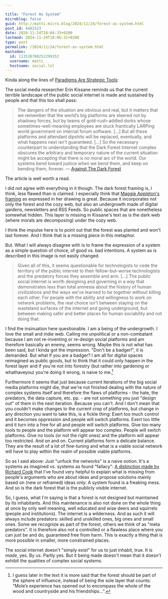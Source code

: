 ```yaml
---

title: "Forest As System"
microblog: false
guid: http://matti.micro.blog/2024/11/24/forest-as-system.html
post_id: 4482323
date: 2024-11-24T18:04:33+0200
lastmod: 2024-11-24T18:06:31+0200
type: post
permalink: /2024/11/24/forest-as-system.html
mastodon:
  id: 113538780252299152
  username: matti
  hostname: social.lol
---
```

Kinda along the lines of [Paradigms Are Strategic Tools](/2024/10/31/paradigms-are-strategic.html):

The social media researcher Erin Kissane reminds us that the current terrible landscape of the public social internet is made and sustained by people and that this too shall pass:

>The dangers of the situation are obvious and real, but it matters that we remember that the world’s big platforms are steered not by shadowy forces, but by teams of gold-rush-addled dorks whose sometimes-well-meaning employees are stuck frantically LARPing world government on internal forum software.
>[...]
>But all these platforms and attendant dipshits will be replaced, eventually, and what happens next isn't guaranteed.
>[...]
>So the necessary counterpart to understanding that the Dark Forest Internet complex obscures the arbitrary and temporary nature of the current situation might be accepting that there is no moral arc of the world. Our systems bend toward justice when we bend them, and keep on bending them, forever.
— [Against The Dark Forest](https://www.wrecka.ge/against-the-dark-forest)

The article is well worth a read.

I did not agree with everything in it though. The dark forest framing is, I think, less flawed than is claimed. I especially think that [Maggie Appleton's framing](https://maggieappleton.com/cozy-web) as expressed in her drawing is great. Because it incorporates not only the forest and the cozy web, but also an undergrowth made of digital gardens, newsletters and RSS Feeds. So public spaces that are nonetheless somewhat hidden. This layer is missing in Kissane's text as is the dark web (where morals are decomposing) under the cozy web.

I think the impulse here is to point out that the forest was planted and won't last forever. And I think that is a missing piece in this metaphor.

But. What I will always disagree with is to frame the expression of a system as a simple question of choice, of good vs. bad intentions. A system as is described in this image is not easily changed.

>Given all of this, it seems questionable for technologists to cede the territory of the public internet to their fellow-but-worse technologists and the predatory forces they assemble and arm.
>[…]
>The public social internet is worth designing and governing in a way that demonstrates less than total amnesia about the history of human civilizations and the ways we’ve learned to be together without killing each other. For people with the ability and willingness to work on network problems, the real choice isn't between staying on the wasteland surfaces of the internet and going underground, but between making safer and better places for human sociability and not doing that.

I find the insinuation here questionable. I am a being of the undergrowth. I love the small and indie web. Calling me unpolitical or a non-combatant because I am not re-inventing or re-design social platforms and am therefore basically an enemy, seems wrong. Maybe this is not what has been said, but I kinda got the impression. "Don't be a badger!", it is demanded. But what if you are a badger? I am all for digital spaces reimagined as public goods, but to think that it could only happen in the forest layer and if you're not into forestry (but rather into gardening or whathaveyou) you're doing it wrong, is naive to me.[^1]

[^1]: I guess later in the text it is more said that the forest should be part of the sphere of influence, instead of being the sole layer that counts: "Mole’s experience has opened out to encompass the whole of the wood and countryside and his friendships...".

Furthermore it seems that just because current iterations of the big social media platforms might die, that we're not finished dealing with the nature of complex systems itself and therefore the flaws of platforms - the hate, the predators, the data capture, etc. pp. - are not something you just "design out" of them in the next iteration. Because you can't. And I don't mean that you couldn't make changes to the current crop of platforms, but change in any direction you want to take this, is a fickle thing: Exert too much control and it becomes oppression and people will switch platforms. Exert too little and it turn into a free for all and people will switch platforms. Give too many tools to people and the platform will appear too complex. People will switch platforms. Give no tools (or not the right ones) and the platform will appear too restricted. And on and on. Current platforms form a delicate balance. They are the result of a lot of fine-tuning and what is a viable social network will have to play within the realm of possible viable platforms.

So as I said above: Just "unfuck the networks" is a naive notion. It's a systems as imagined vs. systems as found "fallacy": [A distinction made by Richard Cook](https://www.youtube.com/watch?v=2S0k12uZR14) that I've found very helpful to explain what is missing from people's arguments who are about ideas and propose solutions mainly based on (new or reframed) ideas only: A system found is a freaking mess. And so is the dark forest that is the publicly visible internet.

So, I guess, what I'm saying is that a forest is not designed but maintained by its inhabitants. And this maintenance is also not done on the whole thing at once by only well meaning, well educated and wise deers and squirrels (people and institutions). The internet is a wilderness. And as such it will always include predators: skilled and unskilled ones, big ones and small ones. Some we recognize as part of the forest, others we think of as "meta predators". It is therefore also not a controlled or a flawless place where you can just be and do, guaranteed free from harm. This is exactly a thing that is more possible in smaller, more constrained places.

The social internet doesn't "simply exist" for us to just inhabit, true. It is _made_, yes. By us. Partly yes. But it being made doesn't mean that it doesn't exhibit the qualities of complex social systems.

